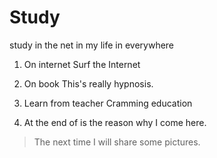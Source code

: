 # Study
study in the net in my life in everywhere

1. On internet    Surf the Internet
2. On book    This's really hypnosis.

3. Learn from teacher    Cramming education

4. At the end of is the reason why I come here.
>The next time I will share some pictures.
